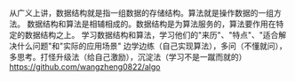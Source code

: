从广义上讲，数据结构就是指一组数据的存储结构。算法就是操作数据的一组方法。
数据结构和算法是相辅相成的。数据结构是为算法服务的，算法要作用在特定的数据结构之上。
学习数据结构和算法，学习他们的"来历"、"特点"、"适合解决什么问题"和"实际的应用场景"
边学边练（自己实现算法），多问（不懂就问），多思考。打怪升级法（给自己激励），沉淀法（学习不是一蹴而就的）
https://github.com/wangzheng0822/algo